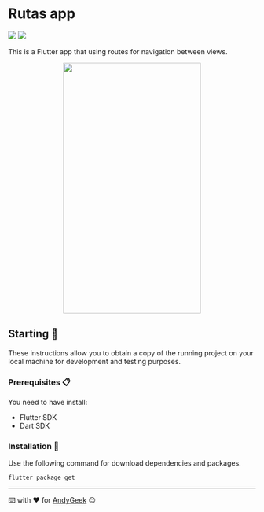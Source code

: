 # Rutas app

![](https://img.shields.io/badge/Made%20with-Flutter-blue) ![](https://img.shields.io/badge/Made%20with-Dart-blue)

This is a Flutter app that using routes for navigation between views.

<div align="center"><img src="https://imgur.com/zmSitpx.gif" width="280" height="510" align="middle"/></div>


## Starting 🚀

These instructions allow you to obtain a copy of the running project on your local machine for development and testing purposes.

### Prerequisites 📋

You need to have install:
- Flutter SDK
- Dart SDK

### Installation 🔧

Use the following command for download dependencies and packages.

````
flutter package get
````

------

⌨️ with ❤️ for [AndyGeek](https://github.com/andygeek) 😊

